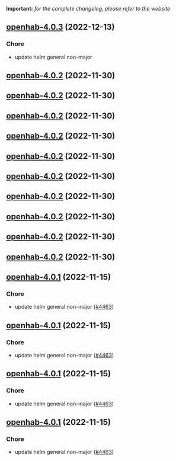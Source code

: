 **Important:**
*for the complete changelog, please refer to the website*




## [openhab-4.0.3](https://github.com/truecharts/charts/compare/openhab-4.0.2...openhab-4.0.3) (2022-12-13)

### Chore

- update helm general non-major
  
  


## [openhab-4.0.2](https://github.com/truecharts/charts/compare/openhab-4.0.1...openhab-4.0.2) (2022-11-30)




## [openhab-4.0.2](https://github.com/truecharts/charts/compare/openhab-4.0.1...openhab-4.0.2) (2022-11-30)




## [openhab-4.0.2](https://github.com/truecharts/charts/compare/openhab-4.0.1...openhab-4.0.2) (2022-11-30)




## [openhab-4.0.2](https://github.com/truecharts/charts/compare/openhab-4.0.1...openhab-4.0.2) (2022-11-30)




## [openhab-4.0.2](https://github.com/truecharts/charts/compare/openhab-4.0.1...openhab-4.0.2) (2022-11-30)




## [openhab-4.0.2](https://github.com/truecharts/charts/compare/openhab-4.0.1...openhab-4.0.2) (2022-11-30)




## [openhab-4.0.2](https://github.com/truecharts/charts/compare/openhab-4.0.1...openhab-4.0.2) (2022-11-30)




## [openhab-4.0.2](https://github.com/truecharts/charts/compare/openhab-4.0.1...openhab-4.0.2) (2022-11-30)




## [openhab-4.0.2](https://github.com/truecharts/charts/compare/openhab-4.0.1...openhab-4.0.2) (2022-11-30)




## [openhab-4.0.2](https://github.com/truecharts/charts/compare/openhab-4.0.1...openhab-4.0.2) (2022-11-30)




## [openhab-4.0.1](https://github.com/truecharts/charts/compare/openhab-4.0.0...openhab-4.0.1) (2022-11-15)

### Chore

- update helm general non-major ([#4463](https://github.com/truecharts/charts/issues/4463))
  
  


## [openhab-4.0.1](https://github.com/truecharts/charts/compare/openhab-4.0.0...openhab-4.0.1) (2022-11-15)

### Chore

- update helm general non-major ([#4463](https://github.com/truecharts/charts/issues/4463))
  
  


## [openhab-4.0.1](https://github.com/truecharts/charts/compare/openhab-4.0.0...openhab-4.0.1) (2022-11-15)

### Chore

- update helm general non-major ([#4463](https://github.com/truecharts/charts/issues/4463))
  
  


## [openhab-4.0.1](https://github.com/truecharts/charts/compare/openhab-4.0.0...openhab-4.0.1) (2022-11-15)

### Chore

- update helm general non-major ([#4463](https://github.com/truecharts/charts/issues/4463))
  
  
